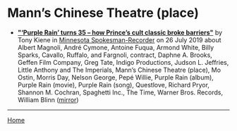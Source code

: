 # Mann’s Chinese Theatre (place)

 - [**"‘Purple Rain’ turns 35 – how Prince’s cult classic broke barriers"**](https://spokesman-recorder.com/2019/07/26/purple-rain-turns-35-how-princes-cult-classic-broke-barriers/) by Tony Kiene in [Minnesota Spokesman-Recorder](https://spokesman-recorder.com/) on 26 July 2019 about Albert Magnoli, André Cymone, Antoine Fuqua, Armond White, Billy Sparks, Cavallo, Ruffalo, and Fargnoli, contract, Daphne A. Brooks, Geffen Film Company, Greg Tate, Indigo Productions, Judson L. Jeffries, Little Anthony and The Imperials, Mann’s Chinese Theatre (place), Mo Ostin, Morris Day, Nelson George, Pepé Willie, Purple Rain (album), Purple Rain (movie), Purple Rain (song), Questlove, Richard Pryor, Shannon M. Cochran, Spaghetti Inc., The Time, Warner Bros. Records, William Blinn ([mirror](https://web.archive.org/web/*/https://spokesman-recorder.com/2019/07/26/purple-rain-turns-35-how-princes-cult-classic-broke-barriers/))

----

[Home](../)
